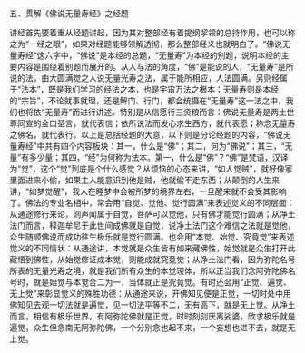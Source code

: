 五、贯解《佛说无量寿经》之经题

​        讲经首先要着重从经题讲起，因为其对整部经有着提纲挈领的总持作用，也可以称之为“一经之眼”，如果对经题能够领解透彻，那么整部经义也就明白了。
​        “佛说无量寿经”这六字中，“佛说”是本经的总题，“无量寿”为本经的别题，说明本经的主要内容是围绕着别题而展开的。从人与法的角度，“佛”是能说的人，“无量寿”是所说的法，由大圆满觉之人说无量光寿之法，属于能所相应，人法圆满。另则经属于“法本”，既是我们学习的经法之本，也是宇宙万法之根本；无量寿则是本经的“宗旨”，不论就事就理，还是解门、行门，都会统摄在“无量寿”这一法之中，我们也将依“无量寿”而进行讲述。特别是从信愿行三资粮而言：佛说无量寿是两土世尊同宣的金口圣言，就代表信；依所说法而发心求生西方，就代表愿；称念无量寿之佛名，就代表行。
​        以上是总括经题的大意，以下则是分论经题的内容，“佛说无量寿经”中共有四个内容板块：其一，什么是“佛”；其二，何为“佛说”；其三，“无量”有多少量；其四，“经”为何称为法本。
​        第一，什么是“佛”？“佛”是梵语，汉译为“觉”，这个“觉”到底是个什么感觉？从烦恼的心态来讲，“如人觉贼”，就好像家里面进来小偷，如果主人能意识到他是贼，他就偷不走东西；从颠倒的人生来讲，“如梦觉醒”，我人在睡梦中会被所梦的境界左右，一旦醒来就不会受其影响了。
​        佛法的专业名相中，常会用“自觉、觉他、觉行圆满”来表述觉义的不同层面：从通途修行来论，则声闻属于自觉，菩萨可以觉他，只有佛才能觉行圆满；从净土法门而言，释迦牟尼于此世间成佛就是自觉，说净土法门这个难信之法就是觉他，众生随顺佛说而成功往生极乐就是觉行圆满。
​        也会用“本觉、始觉、究竟觉”来表述觉义的不同情状：从通途讲，本觉就是众生皆有如来藏佛性，始觉就是众生打开此藏悟到佛性，从始觉修证成本觉，则能成就究竟觉；从净土法门看，因为弥陀名号所表的无量光寿之境，就是我们所有众生的本觉理体，所以正当我们念阿弥陀佛名号时，就是始觉与本觉合二为一，当体就正是究竟觉。
​        有时还会用“正觉、遍觉、无上觉”来彰显觉义的殊胜功德：从通途来说，开佛知见便是正觉，一切时处中用佛知见去观一切法就是遍觉，见一切法平等不二，无有高下，就是无上觉。从净土而言，相信有极乐世界，有阿弥陀佛就是正觉，时时刻刻厌离娑婆，欣求极乐就是遍觉，众生但念南无阿弥陀佛，一个分别念也起不来，一个妄想也进不去，就是无上觉。